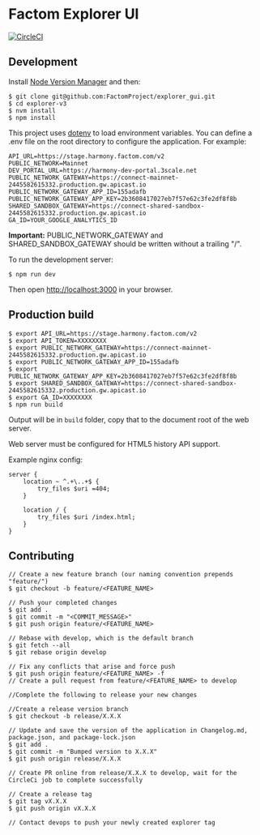 # Factom Explorer UI
[![CircleCI](https://circleci.com/gh/FactomProject/explorer-v3/tree/develop.svg?style=shield&circle-token=abef98cc373611cebe2bccc2d8dd6cb251cecda3)](https://circleci.com/gh/FactomProject/explorer-v3/tree/develop)

## Development

Install [Node Version Manager](https://github.com/creationix/nvm) and then:

```
$ git clone git@github.com:FactomProject/explorer_gui.git
$ cd explorer-v3
$ nvm install
$ npm install
```

This project uses [dotenv](https://www.npmjs.com/package/dotenv) to load
environment variables. You can define a .env file on the root directory to
configure the application. For example:

```
API_URL=https://stage.harmony.factom.com/v2
PUBLIC_NETWORK=Mainnet
DEV_PORTAL_URL=https://harmony-dev-portal.3scale.net
PUBLIC_NETWORK_GATEWAY=https://connect-mainnet-2445582615332.production.gw.apicast.io
PUBLIC_NETWORK_GATEWAY_APP_ID=155adafb
PUBLIC_NETWORK_GATEWAY_APP_KEY=2b3608417027eb7f57e62c3fe2df8f8b
SHARED_SANDBOX_GATEWAY=https://connect-shared-sandbox-2445582615332.production.gw.apicast.io
GA_ID=YOUR_GOOGLE_ANALYTICS_ID
```
**Important:** PUBLIC_NETWORK_GATEWAY and SHARED_SANDBOX_GATEWAY
should be written without a trailing "/".

To run the development server:

```
$ npm run dev
```

Then open [http://localhost:3000](http://localhost:3000) in your browser.

## Production build

```
$ export API_URL=https://stage.harmony.factom.com/v2
$ export API_TOKEN=XXXXXXXX
$ export PUBLIC_NETWORK_GATEWAY=https://connect-mainnet-2445582615332.production.gw.apicast.io
$ export PUBLIC_NETWORK_GATEWAY_APP_ID=155adafb
$ export PUBLIC_NETWORK_GATEWAY_APP_KEY=2b3608417027eb7f57e62c3fe2df8f8b
$ export SHARED_SANDBOX_GATEWAY=https://connect-shared-sandbox-2445582615332.production.gw.apicast.io
$ export GA_ID=XXXXXXXX
$ npm run build
```

Output will be in `build` folder, copy that to the document root of the web server.

Web server must be configured for HTML5 history API support.

Example nginx config:

```
server {
    location ~ ^.+\..+$ {
        try_files $uri =404;
    }

    location / {
        try_files $uri /index.html;
    }
}
```

## Contributing

```
// Create a new feature branch (our naming convention prepends "feature/")
$ git checkout -b feature/<FEATURE_NAME>

// Push your completed changes
$ git add .
$ git commit -m "<COMMIT_MESSAGE>"
$ git push origin feature/<FEATURE_NAME>

// Rebase with develop, which is the default branch
$ git fetch --all
$ git rebase origin develop

// Fix any conflicts that arise and force push
$ git push origin feature/<FEATURE_NAME> -f
// Create a pull request from feature/<FEATURE_NAME> to develop

//Complete the following to release your new changes

//Create a release version branch
$ git checkout -b release/X.X.X

// Update and save the version of the application in Changelog.md, package.json, and package-lock.json
$ git add .
$ git commit -m "Bumped version to X.X.X"
$ git push origin release/X.X.X

// Create PR online from release/X.X.X to develop, wait for the CircleCi job to complete successfully

// Create a release tag
$ git tag vX.X.X
$ git push origin vX.X.X

// Contact devops to push your newly created explorer tag
```
